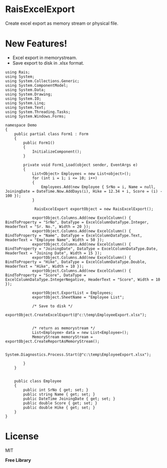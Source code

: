 # RaisExcelExport
  
Create excel export as memory stream or physical file.

# New Features!
  - Excel export in memorystream.
  - Save export to disk in .xlsx format.
  

```
using Rais;
using System;
using System.Collections.Generic;
using System.ComponentModel;
using System.Data;
using System.Drawing;
using System.IO;
using System.Linq;
using System.Text;
using System.Threading.Tasks;
using System.Windows.Forms;

namespace Demo
{
    public partial class Form1 : Form
    {
        public Form1()
        {
            InitializeComponent();
        }

        private void Form1_Load(object sender, EventArgs e)
        { 
            List<Object> Employees = new List<object>();
            for (int i = 1; i <= 10; i++)
            {
                Employees.Add(new Employee { SrNo = i, Name = null, JoiningDate = DateTime.Now.AddDays(i), Hike = 12.34 + i, Score = (i) - 100 });
            }

             RaisExcelExport exportObject = new RaisExcelExport();

            exportObject.Columns.Add(new ExcelColumn() { BindToProperty = "SrNo", DataType = ExcelColumnDataType.Integer, HeaderText = "Sr. No.", Width = 20 });
            exportObject.Columns.Add(new ExcelColumn() { BindToProperty = "Name", DataType = ExcelColumnDataType.Text, HeaderText = "Employee Name", Width = 50 });
            exportObject.Columns.Add(new ExcelColumn() { BindToProperty = "JoiningDate", DataType = ExcelColumnDataType.Date, HeaderText = "Joining Date", Width = 15 });
            exportObject.Columns.Add(new ExcelColumn() { BindToProperty = "Hike", DataType = ExcelColumnDataType.Double, HeaderText = "Hike", Width = 10 });
            exportObject.Columns.Add(new ExcelColumn() { BindToProperty = "Score", DataType = ExcelColumnDataType.IntegerNegative, HeaderText = "Score", Width = 10 });

            exportObject.ExportList = Employees;
            exportObject.SheetName = "Employee List";

            /* Save to disk */
            exportObject.CreateExcelExport(@"c:\temp\EmployeeExport.xlsx");


            /* return as memorystream */
            List<Employee> data = new List<Employee>();
            MemoryStream memoryStream = exportObject.CreateReportAsMemoryStream();

            System.Diagnostics.Process.Start(@"c:\temp\EmployeeExport.xlsx");

        }
    }


    public class Employee
    {
        public int SrNo { get; set; }
        public string Name { get; set; }
        public DateTime JoiningDate { get; set; }
        public double Score { get; set; }
        public double Hike { get; set; }
    }
}

```


# License


MIT


**Free Library**

[//]: # (These are reference links used in the body of this note and get stripped out when the markdown processor does its job. There is no need to format nicely because it shouldn't be seen. Thanks SO - http://stackoverflow.com/questions/4823468/store-comments-in-markdown-syntax)


   [dill]: <https://github.com/joemccann/dillinger>
   [git-repo-url]: <https://github.com/joemccann/dillinger.git>
   [john gruber]: <http://daringfireball.net>
   [df1]: <http://daringfireball.net/projects/markdown/>
   [markdown-it]: <https://github.com/markdown-it/markdown-it>
   [Ace Editor]: <http://ace.ajax.org>
   [node.js]: <http://nodejs.org>
   [Twitter Bootstrap]: <http://twitter.github.com/bootstrap/>
   [jQuery]: <http://jquery.com>
   [@tjholowaychuk]: <http://twitter.com/tjholowaychuk>
   [express]: <http://expressjs.com>
   [AngularJS]: <http://angularjs.org>
   [Gulp]: <http://gulpjs.com>

   [PlDb]: <https://github.com/joemccann/dillinger/tree/master/plugins/dropbox/README.md>
   [PlGh]: <https://github.com/joemccann/dillinger/tree/master/plugins/github/README.md>
   [PlGd]: <https://github.com/joemccann/dillinger/tree/master/plugins/googledrive/README.md>
   [PlOd]: <https://github.com/joemccann/dillinger/tree/master/plugins/onedrive/README.md>
   [PlMe]: <https://github.com/joemccann/dillinger/tree/master/plugins/medium/README.md>
   [PlGa]: <https://github.com/RahulHP/dillinger/blob/master/plugins/googleanalytics/README.md>
